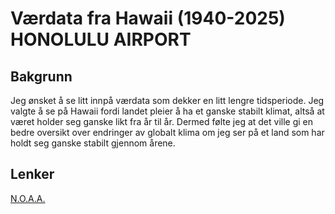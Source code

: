 # Værdata fra Hawaii (1940-2025) HONOLULU AIRPORT

## Bakgrunn
Jeg ønsket å se litt innpå værdata som dekker en litt lengre tidsperiode.
Jeg valgte å se på Hawaii fordi landet pleier å ha et ganske stabilt klimat,
altså at været holder seg ganske likt fra år til år.
Dermed følte jeg at det ville gi en bedre oversikt over endringer av globalt
klima om jeg ser på et land som har holdt seg ganske stabilt gjennom årene.

## Lenker
[N.O.A.A.](https://www.ncei.noaa.gov/access/past-weather/Hawaii)

